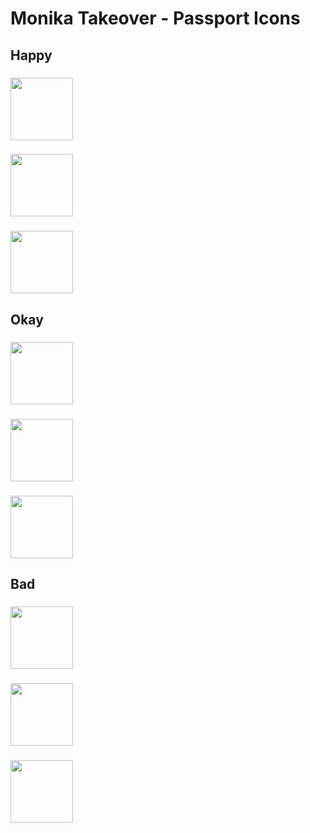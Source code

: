 <h1 align="left">Monika Takeover - Passport Icons</h1>

###

<h2 align="left">Happy</h2>

###

<div align="left">
  <img height="100" src="https://i.imgur.com/moYswX4.png"  />
</div>

###

<div align="left">
  <img height="100" src="https://i.imgur.com/qMkSLCu.png"  />
</div>

###

<div align="left">
  <img height="100" src="https://i.imgur.com/Kells4F.png"  />
</div>

###

<h2 align="left">Okay</h2>

###

<div align="left">
  <img height="100" src="https://i.imgur.com/vYkxOvU.png"  />
</div>

###

<div align="left">
  <img height="100" src="https://i.imgur.com/xbDMZ22.png"  />
</div>

###

<div align="left">
  <img height="100" src="https://i.imgur.com/w5NYVW5.png"  />
</div>

###

<h2 align="left">Bad</h2>

###

<div align="left">
  <img height="100" src="https://i.imgur.com/gyPsoKx.png"  />
</div>

###

<div align="left">
  <img height="100" src="https://i.imgur.com/bGjkKL9.png"  />
</div>

###

<div align="left">
  <img height="100" src="https://i.imgur.com/hHHCltB.png"  />
</div>

###
